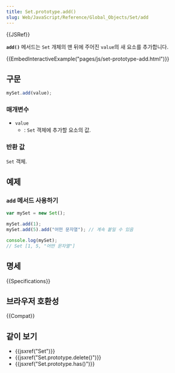 ```yaml
---
title: Set.prototype.add()
slug: Web/JavaScript/Reference/Global_Objects/Set/add
---
```


{{JSRef}}

**`add()`** 메서드는 `Set` 개체의 맨 뒤에 주어진 `value`의 새 요소를 추가합니다.

{{EmbedInteractiveExample("pages/js/set-prototype-add.html")}}

## 구문

```js
mySet.add(value);
```

### 매개변수

- `value`
  - : `Set` 객체에 추가할 요소의 값.

### 반환 값

`Set` 객체.

## 예제

### `add` 메서드 사용하기

```js
var mySet = new Set();

mySet.add(1);
mySet.add(5).add("어떤 문자열"); // 계속 붙일 수 있음

console.log(mySet);
// Set [1, 5, "어떤 문자열"]
```

## 명세

{{Specifications}}

## 브라우저 호환성

{{Compat}}

## 같이 보기

- {{jsxref("Set")}}
- {{jsxref("Set.prototype.delete()")}}
- {{jsxref("Set.prototype.has()")}}
